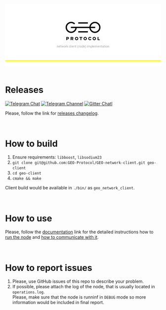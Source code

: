 ![Logo](https://github.com/GEO-Protocol/Press-Kit/blob/master/client/repo-header.png)
<br/>
<br/>


# Releases

[![Telegram Chat](https://github.com/Patrolavia/telegram-badge/blob/master/chat.svg)](https://t.me/geocommunity)
[![Telegram Channel](https://github.com/Patrolavia/telegram-badge/blob/master/follow.svg)](https://t.me/geoprotocol)
[![Gitter Chatl](https://badges.gitter.im/gitterHQ/gitter.png)](https://gitter.im/GEO_Protocol/Lobby#)

Please, follow the link for [releases changelog](https://github.com/GEO-Protocol/GEO-network-client/blob/develop/RELEASES.md).
<br/>
<br/>
<br/>


# How to build
1. Ensure requirements: `libboost`, `libsodium23`
1. `git clone git@github.com:GEO-Protocol/GEO-network-client.git geo-client`
1. `cd geo-client`
1. `cmake && make`

Client build would be available in `./bin/` as `geo_network_client`.
<br/>
<br/>
<br/>

# How to use
Please, follow the [documentation](https://github.com/GEO-Protocol/Documentation/blob/master/node.md) link for the detailed instructions how to [run the node](https://github.com/GEO-Protocol/Documentation/blob/master/node.md#how-to-run) and [how to communicate with it](https://github.com/GEO-Protocol/Documentation/blob/master/node.md#node-communication).
<br/>
<br/>
<br/>


# How to report issues
1. Please, use GitHub issues of this repo to describe your problem.
1. If possible, please attach the log of the node, that is usually located in `operations.log`. <br/> 
Please, make sure that the node is runninf in `DEBUG` mode so more information would be included in final report.
